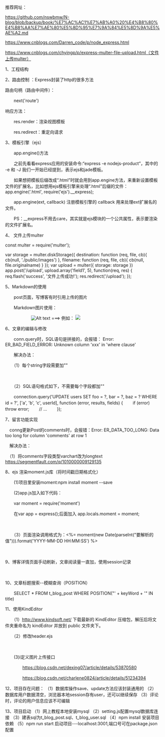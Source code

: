 推荐网址：

https://github.com/nswbmw/N-blog/blob/backup/book/%E7%AC%AC1%E7%AB%A0%20%E4%B8%80%E4%B8%AA%E7%AE%80%E5%8D%95%E7%9A%84%E5%8D%9A%E5%AE%A2.md

https://www.cnblogs.com/Darren_code/p/node_express.html

https://www.cnblogs.com/chyingp/p/express-multer-file-upload.html（文件上传multer）

 

1、工程结构

 

2、路由控制 ：Express封装了http的很多方法

路由句柄（路由中间件）：

　　next('route') 

响应方法：

　　res.render：渲染视图模板

　　res.redirect：重定向请求
 
3、模板引擎（ejs）

　　app.engine()方法

　　之前先看看express应用的安装命令:“express -e nodejs-product”，其中的 -e 和 -J 我们一开始已经提到，表示ejs和jade模板。

　　如果想把模板后缀改成“.html”时就会用到app.engine方法，来重新设置模板文件的扩展名，比如想用ejs模板引擎来处理“.html”后缀的文件：app.engine('.html', require('ejs').__express);

　　app.engine(ext, callback) 注册模板引擎的 callback 用来处理ext扩展名的文件。

　　PS：__express不用去care，其实就是ejs模块的一个公共属性，表示要渲染的文件扩展名。

 

4、 文件上传multer 

const multer = require('multer');

var storage = multer.diskStorage({
  destination: function (req, file, cb){
      cb(null, './public/images')
  },
  filename: function (req, file, cb){
      cb(null, file.originalname)
  }
});
var upload = multer({ storage: storage })
  app.post('/upload', upload.array('field1', 5), function(req, res) {
    req.flash('success', '文件上传成功!');
    res.redirect('/upload');
  });
 

5、Markdown的使用

　　post页面，写博客有时引用上传的图片

　　Markdown图片使用：

　　　　　　![Alt text](/path/to/img.jpg "Optional title")   ===> 例如： ![](/images/1.jpge)

 6、文章的编辑与修改

　　conn.query时，SQL语句是拼接的，会报错：  Error: ER_BAD_FIELD_ERROR: Unknown column 'xxx' in 'where clause'

　　解决办法：

　　（1）每个string字段需要加""

　　　　

 　　（2）SQL语句格式如下，不需要每个字段都加""

　　connection.query('UPDATE users SET foo = ?, bar = ?, baz = ? WHERE id = ?', ['a', 'b', 'c', userId], function (error, results, fields) {
  　　if (error) throw error;
  　　// ...
　　});
　
 
  7、留言功能实现

　conng更新Post的comments时，会报错：Error: ER_DATA_TOO_LONG: Data too long for column 'comments' at row 1

　解决办法： 

　（1）将comments字段类型varchart改为longtext      https://segmentfault.com/q/1010000009129135


8、ejs 渲染moment.js库（将时间戳日期格式化）

　　(1)项目里安装moment:npm install moment --save

　　(2)app.js加入如下代码：

　　var moment = require('moment')

　　在var app = express();后面加入 app.locals.moment = moment;
 

　　

　　（3）页面渲染调用格式为：<%= moment(new Date(parseInt("要解析的值"))).format('YYYY-MM-DD HH:MM:SS') %>

　　

9、博客详情页面手动刷新，文章阅读量一直加，使用session记录

　　

10、文章标题搜索--模糊查询（POSITION）

 　　SELECT * FROM t_blog_post WHERE POSITION("' + keyWord + '" IN title)

11、使用KindEditor

　　（1）http://www.kindsoft.net/ 下载最新的 KindEditor 压缩包，解压后将文件夹重命名为 kindEditor 并放到 public 文件夹下。

　　（2）修改header.ejs

　　　　

　　(3)i定义图片上传接口

　　　　https://blog.csdn.net/dexing07/article/details/53870580

　　　　https://blog.csdn.net/charlene0824/article/details/51234394

12、项目存在问题：
   （1）数据库操作save、update方法应该封装通用的
   （2）数据库用户数据清空，浏览器本地session存有user，还可以继续保存
   （3）评论时，评论的用户信息应该不可编辑
   
13、项目启动
 （1）网上教程本地安装mysql
 （2）setting.js配置mysql数据库连接
 （3）建表sql为t_blog_post.sql、t_blog_user.sql
 （4）npm install 安装项目依赖
 （5）npm run start 启动项目---localhost:3001,端口号可在package.json配置
